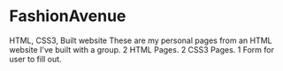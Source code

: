 # FashionAvenue
HTML, CSS3, Built website
These are my personal pages from an HTML website I've built with a group.
2 HTML Pages. 2 CSS3 Pages. 1 Form for user to fill out.
